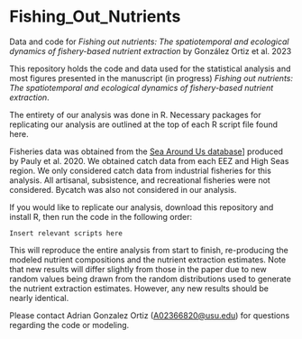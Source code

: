# Fishing_Out_Nutrients
Data and code for *Fishing out nutrients: The spatiotemporal and ecological dynamics of fishery-based nutrient extraction* by González Ortiz et al. 2023

This repository holds the code and data used for the statistical analysis and most figures presented in the manuscript (in progress) *Fishing out nutrients: The spatiotemporal and ecological dynamics of fishery-based nutrient extraction*.

The entirety of our analysis was done in R. Necessary packages for replicating our analysis are outlined at the top of each R script file found here.

Fisheries data was obtained from the [Sea Around Us database](https://www.seaaroundus.org/)] produced by Pauly et al. 2020. We obtained catch data from each EEZ and High Seas region. We only considered catch data from industrial fisheries for this analysis. All artisanal, subsistence, and recreational fisheries were not considered. Bycatch was also not considered in our analysis.

If you would like to replicate our analysis, download this repository and install R, then run the code in the following order:
```
Insert relevant scripts here
```

This will reproduce the entire analysis from start to finish, re-producing the modeled nutrient compositions and the nutrient extraction estimates. Note that new results will differ slightly from those in the paper due to new random values being drawn from the random distributions used to generate the nutrient extraction estimates. However, any new results should be nearly identical.

Please contact Adrian Gonzalez Ortiz (A02366820@usu.edu) for questions regarding the code or modeling.
